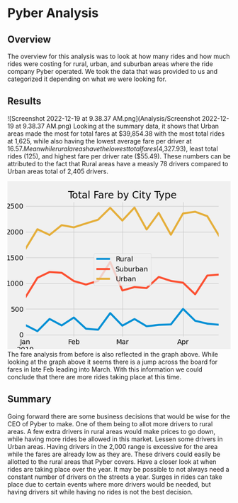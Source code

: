 # Pyber Analysis

## Overview
The overview for this analysis was to look at how many rides and how much rides were costing for rural, urban, and suburban areas where the ride company Pyber operated. We took the data that was provided to us and categorized it depending on what we were looking for.

## Results
![Screenshot 2022-12-19 at 9.38.37 AM.png](Analysis/Screenshot 2022-12-19 at 9.38.37 AM.png)
Looking at the summary data, it shows that Urban areas made the most for total fares at $39,854.38 with the most total rides at 1,625, while also having the lowest average fare per driver at $16.57. Meanwhile rural areas have the lowest total fares ($4,327.93), least total rides (125), and highest fare per driver rate ($55.49). These numbers can be attributed to the fact that Rural areas have a measly 78 drivers compared to Urban areas total of 2,405 drivers.

![Bruh](Analysis/PyBer_fare_summary.png) 
The fare analysis from before is also reflected in the graph above. While looking at the graph above it seems there is a jump across the board for fares in late Feb leading into March. With this information we could conclude that there are more rides taking place at this time.

## Summary
Going forward there are some business decisions that would be wise for the CEO of Pyber to make. One of them being to allot more drivers to rural areas. A few extra drivers in rural areas would make prices to go down, while having more rides be allowed in this market. Lessen some drivers in Urban areas. Having drivers in the 2,000 range is excessive for the area while the fares are already low as they are. These drivers could easily be allotted to the rural areas that Pyber covers. Have a closer look at when rides are taking place over the year. It may be possible to not always need a constant number of drivers on the streets a year. Surges in rides can take place due to certain events where more drivers would be needed, but having drivers sit while having no rides is not the best decision.

